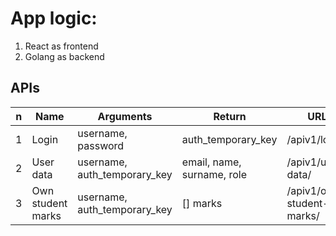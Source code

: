 # App logic:

1. React as frontend
2. Golang as backend

## APIs

| n 	| Name              	| Arguments                    	| Return                     	| URL                       	|
|---	|-------------------	|------------------------------	|----------------------------	|---------------------------	|
| 1 	| Login             	| username, password           	| auth_temporary_key         	| /apiv1/login/             	|
| 2 	| User data         	| username, auth_temporary_key 	| email, name, surname, role 	| /apiv1/user-data/         	|
| 3 	| Own student marks 	| username, auth_temporary_key 	| [] marks                   	| /apiv1/own-student-marks/ 	|
